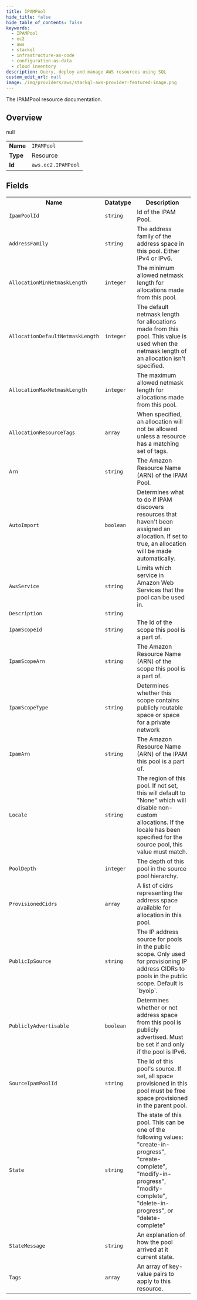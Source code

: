 ```yaml
---
title: IPAMPool
hide_title: false
hide_table_of_contents: false
keywords:
  - IPAMPool
  - ec2
  - aws
  - stackql
  - infrastructure-as-code
  - configuration-as-data
  - cloud inventory
description: Query, deploy and manage AWS resources using SQL
custom_edit_url: null
image: /img/providers/aws/stackql-aws-provider-featured-image.png
---
```

The IPAMPool resource documentation.

## Overview
<table><tbody>
<tr><td><b>Name</b></td><td><code>IPAMPool</code></td></tr>
<tr><td><b>Type</b></td><td>Resource</td></tr>
null
<tr><td><b>Id</b></td><td><code>aws.ec2.IPAMPool</code></td></tr>
</tbody></table>

## Fields
<table><tbody>
<tr><th>Name</th><th>Datatype</th><th>Description</th></tr>
<tr><td><code>IpamPoolId</code></td><td><code>string</code></td><td>Id of the IPAM Pool.</td></tr><tr><td><code>AddressFamily</code></td><td><code>string</code></td><td>The address family of the address space in this pool. Either IPv4 or IPv6.</td></tr><tr><td><code>AllocationMinNetmaskLength</code></td><td><code>integer</code></td><td>The minimum allowed netmask length for allocations made from this pool.</td></tr><tr><td><code>AllocationDefaultNetmaskLength</code></td><td><code>integer</code></td><td>The default netmask length for allocations made from this pool. This value is used when the netmask length of an allocation isn't specified.</td></tr><tr><td><code>AllocationMaxNetmaskLength</code></td><td><code>integer</code></td><td>The maximum allowed netmask length for allocations made from this pool.</td></tr><tr><td><code>AllocationResourceTags</code></td><td><code>array</code></td><td>When specified, an allocation will not be allowed unless a resource has a matching set of tags.</td></tr><tr><td><code>Arn</code></td><td><code>string</code></td><td>The Amazon Resource Name (ARN) of the IPAM Pool.</td></tr><tr><td><code>AutoImport</code></td><td><code>boolean</code></td><td>Determines what to do if IPAM discovers resources that haven't been assigned an allocation. If set to true, an allocation will be made automatically.</td></tr><tr><td><code>AwsService</code></td><td><code>string</code></td><td>Limits which service in Amazon Web Services that the pool can be used in.</td></tr><tr><td><code>Description</code></td><td><code>string</code></td><td></td></tr><tr><td><code>IpamScopeId</code></td><td><code>string</code></td><td>The Id of the scope this pool is a part of.</td></tr><tr><td><code>IpamScopeArn</code></td><td><code>string</code></td><td>The Amazon Resource Name (ARN) of the scope this pool is a part of.</td></tr><tr><td><code>IpamScopeType</code></td><td><code>string</code></td><td>Determines whether this scope contains publicly routable space or space for a private network</td></tr><tr><td><code>IpamArn</code></td><td><code>string</code></td><td>The Amazon Resource Name (ARN) of the IPAM this pool is a part of.</td></tr><tr><td><code>Locale</code></td><td><code>string</code></td><td>The region of this pool. If not set, this will default to "None" which will disable non-custom allocations. If the locale has been specified for the source pool, this value must match.</td></tr><tr><td><code>PoolDepth</code></td><td><code>integer</code></td><td>The depth of this pool in the source pool hierarchy.</td></tr><tr><td><code>ProvisionedCidrs</code></td><td><code>array</code></td><td>A list of cidrs representing the address space available for allocation in this pool.</td></tr><tr><td><code>PublicIpSource</code></td><td><code>string</code></td><td>The IP address source for pools in the public scope. Only used for provisioning IP address CIDRs to pools in the public scope. Default is `byoip`.</td></tr><tr><td><code>PubliclyAdvertisable</code></td><td><code>boolean</code></td><td>Determines whether or not address space from this pool is publicly advertised. Must be set if and only if the pool is IPv6.</td></tr><tr><td><code>SourceIpamPoolId</code></td><td><code>string</code></td><td>The Id of this pool's source. If set, all space provisioned in this pool must be free space provisioned in the parent pool.</td></tr><tr><td><code>State</code></td><td><code>string</code></td><td>The state of this pool. This can be one of the following values: "create-in-progress", "create-complete", "modify-in-progress", "modify-complete", "delete-in-progress", or "delete-complete"</td></tr><tr><td><code>StateMessage</code></td><td><code>string</code></td><td>An explanation of how the pool arrived at it current state.</td></tr><tr><td><code>Tags</code></td><td><code>array</code></td><td>An array of key-value pairs to apply to this resource.</td></tr>
</tbody></table>